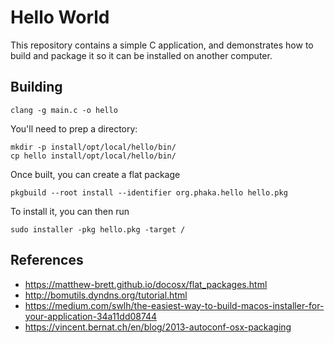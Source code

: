 # Hello World

This repository contains a simple C application, and demonstrates how to
build and package it so it can be installed on another computer.

## Building

```
clang -g main.c -o hello
```

You'll need to prep a directory:

```
mkdir -p install/opt/local/hello/bin/
cp hello install/opt/local/hello/bin/
```

Once built, you can create a flat package

```
pkgbuild --root install --identifier org.phaka.hello hello.pkg
```

To install it, you can then run

```
sudo installer -pkg hello.pkg -target /
```

## References

* https://matthew-brett.github.io/docosx/flat_packages.html
* http://bomutils.dyndns.org/tutorial.html
* https://medium.com/swlh/the-easiest-way-to-build-macos-installer-for-your-application-34a11dd08744
* https://vincent.bernat.ch/en/blog/2013-autoconf-osx-packaging